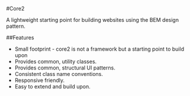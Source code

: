 #Core2

A lightweight starting point for building websites using the BEM design pattern.

##Features
* Small footprint - core2 is not a framework but a starting point to build upon
* Provides common, utility classes.
* Provides common, structural UI patterns.
* Consistent class name conventions.
* Responsive friendly.
* Easy to extend and build upon.
